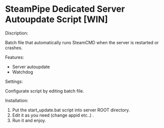 # SteamPipe Dedicated Server Autoupdate Script [WIN]

Discription:

Batch file that automatically runs SteamCMD when the server is restarted or crashes.

Features:
- Server autoupdate
- Watchdog

Settings: 

Configurate script by editing batch file.

Installation:

1. Put the start_update.bat script into server ROOT directory. 
2. Edit it as you need (change appid etc..) .
3. Run it and enjoy.

